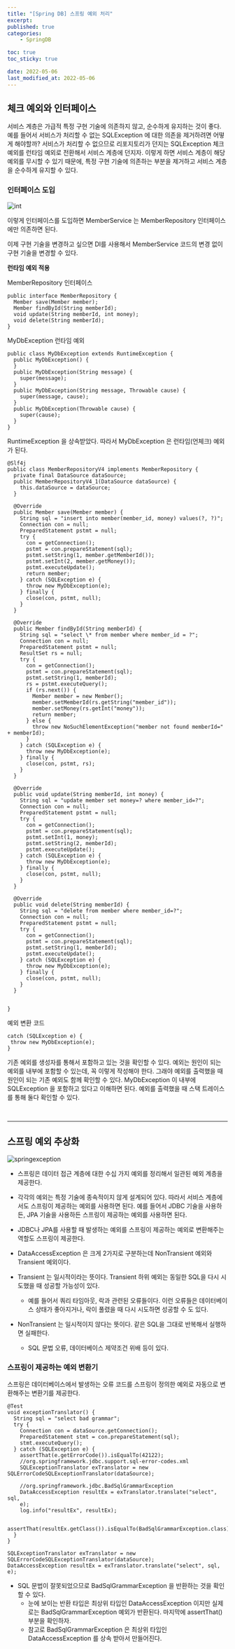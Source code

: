 ```yaml
---
title: "[Spring DB] 스프링 예외 처리"
excerpt:
published: true
categories:
    - SpringDB

toc: true
toc_sticky: true

date: 2022-05-06
last_modified_at: 2022-05-06
---
```


## 체크 예외와 인터페이스

서비스 계층은 가급적 특정 구현 기술에 의존하지 않고, 순수하게 유지하는 것이 좋다. 예를 들어서 서비스가 처리할 수 없는 SQLException 에 대한 의존을 제거하려면 어떻게 해야할까? 서비스가 처리할 수 없으므로 리포지토리가 던지는 SQLException 체크 예외를 런타임 예외로 전환해서 서비스 계층에 던지자.
이렇게 하면 서비스 계층이 해당 예외를 무시할 수 있기 때문에, 특정 구현 기술에 의존하는 부분을 제거하고 서비스 계층을 순수하게 유지할 수 있다.

### 인터페이스 도입

![int](../../images/int.PNG)

이렇게 인터페이스를 도입하면 MemberService 는 MemberRepository 인터페이스에만 의존하면 된다.

이제 구현 기술을 변경하고 싶으면 DI를 사용해서 MemberService 코드의 변경 없이 구현 기술을 변경할 수 있다.

**런타임 예외 적용**

MemberRepository 인터페이스

```
public interface MemberRepository {
  Member save(Member member);
  Member findById(String memberId);
  void update(String memberId, int money);
  void delete(String memberId);
}
```

MyDbException 런타임 예외

```
public class MyDbException extends RuntimeException {
  public MyDbException() {
  }
  public MyDbException(String message) {
    super(message);
  }
  public MyDbException(String message, Throwable cause) {
    super(message, cause);
  }
  public MyDbException(Throwable cause) {
    super(cause);
  }
}
```

RuntimeException 을 상속받았다. 따라서 MyDbException 은 런타임(언체크) 예외가 된다.

```
@Slf4j
public class MemberRepositoryV4 implements MemberRepository {
  private final DataSource dataSource;
  public MemberRepositoryV4_1(DataSource dataSource) {
    this.dataSource = dataSource;
  }

  @Override
  public Member save(Member member) {
    String sql = "insert into member(member_id, money) values(?, ?)";
    Connection con = null;
    PreparedStatement pstmt = null;
    try {
      con = getConnection();
      pstmt = con.prepareStatement(sql);
      pstmt.setString(1, member.getMemberId());
      pstmt.setInt(2, member.getMoney());
      pstmt.executeUpdate();
      return member;
    } catch (SQLException e) {
      throw new MyDbException(e);
    } finally {
      close(con, pstmt, null);
    }
  }

  @Override
  public Member findById(String memberId) {
    String sql = "select \* from member where member_id = ?";
    Connection con = null;
    PreparedStatement pstmt = null;
    ResultSet rs = null;
    try {
      con = getConnection();
      pstmt = con.prepareStatement(sql);
      pstmt.setString(1, memberId);
      rs = pstmt.executeQuery();
      if (rs.next()) {
        Member member = new Member();
        member.setMemberId(rs.getString("member_id"));
        member.setMoney(rs.getInt("money"));
        return member;
      } else {
        throw new NoSuchElementException("member not found memberId=" + memberId);
      }
    } catch (SQLException e) {
      throw new MyDbException(e);
    } finally {
      close(con, pstmt, rs);
    }
  }

  @Override
  public void update(String memberId, int money) {
    String sql = "update member set money=? where member_id=?";
    Connection con = null;
    PreparedStatement pstmt = null;
    try {
      con = getConnection();
      pstmt = con.prepareStatement(sql);
      pstmt.setInt(1, money);
      pstmt.setString(2, memberId);
      pstmt.executeUpdate();
    } catch (SQLException e) {
      throw new MyDbException(e);
    } finally {
      close(con, pstmt, null);
    }
  }

  @Override
  public void delete(String memberId) {
    String sql = "delete from member where member_id=?";
    Connection con = null;
    PreparedStatement pstmt = null;
    try {
      con = getConnection();
      pstmt = con.prepareStatement(sql);
      pstmt.setString(1, memberId);
      pstmt.executeUpdate();
    } catch (SQLException e) {
      throw new MyDbException(e);
    } finally {
      close(con, pstmt, null);
    }
  }


}
```

예외 변환 코드

```
catch (SQLException e) {
 throw new MyDbException(e);
}
```

기존 예외를 생성자를 통해서 포함하고 있는 것을 확인할 수 있다. 예외는 원인이 되는 예외를 내부에 포함할 수 있는데, 꼭 이렇게 작성해야 한다. 그래야 예외를 출력했을 때 원인이 되는 기존 예외도 함께 확인할 수 있다.
MyDbException 이 내부에 SQLException 을 포함하고 있다고 이해하면 된다. 예외를 출력했을 때 스택 트레이스를 통해 둘다 확인할 수 있다.

<br>
<hr>

## 스프링 예외 추상화

![springexception](../../images/springexception.PNG)

-   스프링은 데이터 접근 계층에 대한 수십 가지 예외를 정리해서 일관된 예외 계층을 제공한다.
-   각각의 예외는 특정 기술에 종속적이지 않게 설계되어 있다. 따라서 서비스 계층에서도 스프링이 제공하는 예외를 사용하면 된다. 예를 들어서 JDBC 기술을 사용하든, JPA 기술을 사용하든 스프링이 제공하는 예외를 사용하면 된다.
-   JDBC나 JPA를 사용할 때 발생하는 예외를 스프링이 제공하는 예외로 변환해주는 역할도 스프링이 제공한다.

-   DataAccessException 은 크게 2가지로 구분하는데 NonTransient 예외와 Transient 예외이다.
-   Transient 는 일시적이라는 뜻이다. Transient 하위 예외는 동일한 SQL을 다시 시도했을 때 성공할 가능성이 있다.
    -   예를 들어서 쿼리 타임아웃, 락과 관련된 오류들이다. 이런 오류들은 데이터베이스 상태가 좋아지거나, 락이 풀렸을 때 다시 시도하면 성공할 수 도 있다.
-   NonTransient 는 일시적이지 않다는 뜻이다. 같은 SQL을 그대로 반복해서 실행하면 실패한다.
    -   SQL 문법 오류, 데이터베이스 제약조건 위배 등이 있다.

### 스프링이 제공하는 예외 변환기

스프링은 데이터베이스에서 발생하는 오류 코드를 스프링이 정의한 예외로 자동으로 변환해주는 변환기를 제공한다.

```
@Test
void exceptionTranslator() {
  String sql = "select bad grammar";
  try {
    Connection con = dataSource.getConnection();
    PreparedStatement stmt = con.prepareStatement(sql);
    stmt.executeQuery();
  } catch (SQLException e) {
    assertThat(e.getErrorCode()).isEqualTo(42122);
    //org.springframework.jdbc.support.sql-error-codes.xml
    SQLExceptionTranslator exTranslator = new SQLErrorCodeSQLExceptionTranslator(dataSource);

    //org.springframework.jdbc.BadSqlGrammarException
    DataAccessException resultEx = exTranslator.translate("select", sql,
    e);
    log.info("resultEx", resultEx);

    assertThat(resultEx.getClass()).isEqualTo(BadSqlGrammarException.class);
  }
}
```

```
SQLExceptionTranslator exTranslator = new SQLErrorCodeSQLExceptionTranslator(dataSource);
DataAccessException resultEx = exTranslator.translate("select", sql, e);
```

-   SQL 문법이 잘못되었으므로 BadSqlGrammarException 을 반환하는 것을 확인할 수 있다.
    -   눈에 보이는 반환 타입은 최상위 타입인 DataAccessException 이지만 실제로는 BadSqlGrammarException 예외가 반환된다. 마지막에 assertThat() 부분을 확인하자.
    -   참고로 BadSqlGrammarException 은 최상위 타입인 DataAccessException 를 상속 받아서 만들어진다.

<script src="https://utteranc.es/client.js"
        repo="chojs23/comments"
        issue-term="pathname"
        theme="github-light"
        crossorigin="anonymous"
        async>
</script>
